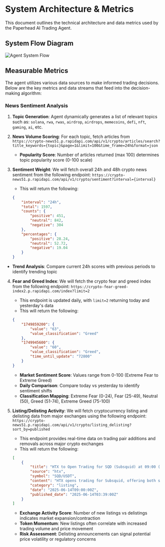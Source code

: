 # System Architecture & Metrics

This document outlines the technical architecture and data metrics used by the Paperhead AI Trading Agent.

## System Flow Diagram
![Agent System Flow](https://i.imgur.com/LMMUsjr.png)
  

## Measurable Metrics
The agent utilizes various data sources to make informed trading decisions. Below are the key metrics and data streams that feed into the decision-making algorithm:

### News Sentiment Analysis
1.  **Topic Generation**: Agent dynamically generates a list of relevant topics such as: `solana`, `rwa`, `rwas`, `airdrop`, `airdrops`, `memecoins`, `defi`, `nft`, `gaming`, `ai`, etc.

2.  **News Volume Scoring**: For each topic, fetch articles from `https://crypto-news51.p.rapidapi.com/api/v1/crypto/articles/search?title_keywords={topic}&page=1&limit=100&time_frame=24h&format=json`

	-  **Popularity Score**: Number of articles returned (max 100) determines topic popularity score (0-100 scale)

3.  **Sentiment Weight**: We will fetch overall 24h and 48h crypto news sentiment from the following endpoint: `https://crypto-news51.p.rapidapi.com/api/v1/crypto/sentiment?interval={interval}`
	-  This will return the following:
	```json
	{ 
		"interval": "24h",
		"total": 1597,
		"counts": {
			"positive": 451, 
			"neutral": 842, 
			"negative": 304
		},
		"percentages": { 
			"positive": 28.24, 
			"neutral": 52.72, 
			"negative": 19.04 
		}
	}
	```
-  **Trend Analysis**: Compare current 24h scores with previous periods to identify trending topic

4.  **Fear and Greed Index**: We will fetch the crypto fear and greed index from the following endpoint: `https://crypto-fear-greed-index2.p.rapidapi.com/index?limit=2`
	-  This endpoint is updated daily, with `limit=2` returning today and yesterday's data
	-  This will return the following:
	```json
	{
		"1749859200": {
			"value": "63",
			"value_classification": "Greed"
		},
		"1749945600": {
			"value": "60",
			"value_classification": "Greed",
			"time_until_update": "72800"
		}
	}
	```
	-  **Market Sentiment Score**: Values range from 0-100 (Extreme Fear to Extreme Greed)
	-  **Daily Comparison**: Compare today vs yesterday to identify sentiment shifts
	-  **Classification Mapping**: Extreme Fear (0-24), Fear (25-49), Neutral (50), Greed (51-74), Extreme Greed (75-100)
 
5.  **Listing/Delisting Activity**: We will fetch cryptocurrency listing and delisting data from major exchanges using the following endpoint: `https://crypto-news51.p.rapidapi.com/api/v1/crypto/listing_delisting?sort_by=published`
	-  This endpoint provides real-time data on trading pair additions and removals across major crypto exchanges
	-  This will return the following:
	```json
	[
		{
			"title": "HTX to Open Trading for SQD (Subsquid) at 09:00 (UTC) on June 14, 2025",
			"source": "htx",
			"symbol": "SQD/USDT",
			"content": "HTX opens trading for Subsquid, offering both spot and grid trading pairs against USDT. Users are reminded to exercise caution due to potential market volatility.",
			"category": "listing",
			"date": "2025-06-14T09:00:00Z",
			"published_date": "2025-06-14T03:39:00Z"
		}
	]
	```
	-  **Exchange Activity Score**: Number of new listings vs delistings indicates market expansion/contraction
	-  **Token Momentum**: New listings often correlate with increased trading volume and price movement
	-  **Risk Assessment**: Delisting announcements can signal potential price volatility or regulatory concerns
 